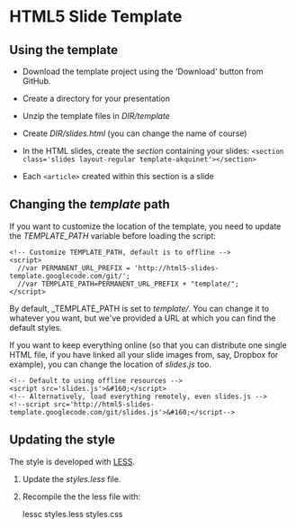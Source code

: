 # HTML5 Slide Template

## Using the template

* Download the template project using the 'Download' button from GitHub.
* Create a directory for your presentation
* Unzip the template files in _DIR/template_
* Create _DIR/slides.html_ (you can change the name of course)
* In the HTML slides, create the _section_ containing your slides:
	```<section class='slides layout-regular template-akquinet'></section>```
		
* Each ```<article>``` created within this section is a slide

## Changing the _template_ path

If you want to customize the location of the template, you need to update the _TEMPLATE\_PATH_ variable before loading the script:

	<!-- Customize TEMPLATE_PATH, default is to offline -->
    <script>
      //var PERMANENT_URL_PREFIX = 'http://html5-slides-template.googlecode.com/git/';
      //var TEMPLATE_PATH=PERMANENT_URL_PREFIX + "template/";
    </script>

By default, _TEMPLATE\_PATH is set to _template/_. You can change it to whatever you want, but we've provided a URL at which you
can find the default styles.

If you want to keep everything online (so that you can distribute one single HTML file, if you have linked all your
slide images from, say, Dropbox for example), you can change the location of _slides.js_ too.

    <!-- Default to using offline resources -->
    <script src='slides.js'>&#160;</script>
    <!-- Alternatively, load everything remotely, even slides.js -->
    <!--script src='http://html5-slides-template.googlecode.com/git/slides.js'>&#160;</script-->


## Updating the style

The style is developed with [LESS](http://lesscss.org/).

1. Update the _styles.less_ file.
2. Recompile the the less file with:

	lessc styles.less styles.css
	
